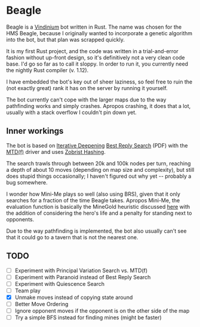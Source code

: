 # Beagle

Beagle is a [Vindinium] bot written in Rust. The name was chosen for the HMS Beagle, because
I originally wanted to incorporate a genetic algorithm into the bot, but that plan was scrapped
quickly.

It is my first Rust project, and the code was written in a trial-and-error fashion without
up-front design, so it's definitively not a very clean code base. I'd go so far as to call
it sloppy. In order to run it, you currently need the nightly Rust compiler (v. 1.12).

I have embedded the bot's key out of sheer laziness, so feel free to
ruin the (not exactly great) rank it has on the server by running it yourself.

The bot currently can't cope with the larger maps due to the way pathfinding works and simply
crashes. Apropos crashing, it does that a lot, usually with a stack overflow I couldn't pin down
yet.

## Inner workings

The bot is based on [Iterative Deepening](https://chessprogramming.wikispaces.com/Iterative+Deepening)
[Best Reply Search](https://project.dke.maastrichtuniversity.nl/games/files/articles/BestReplySearch.pdf)
(PDF) with the [MTD(f)] driver and uses [Zobrist Hashing].

The search trawls through between 20k and 100k nodes per turn, reaching a depth of about 10
moves (depending on map size and complexity), but still does stupid things occasionally;
I haven't figured out why yet -- probably a bug somewhere.

I wonder how Mini-Me plays so well (also using BRS), given that it only searches for a fraction
of the time Beagle takes. Apropos Mini-Me, the evaluation function is basically the MineGold heuristic
discussed [here](https://www.reddit.com/r/vindinium/comments/2kgsx4/a_chat_with_the_creator_of_the_best_performing/)
with the addition of considering the hero's life and a penalty for standing next to opponents.

Due to the way pathfinding is implemented, the bot also usually can't see that it could go to a
tavern that is not the nearest one.

## TODO

* [ ] Experiment with Principal Variation Search vs. MTD(f)
* [ ] Experiment with Paranoid instead of Best Reply Search
* [ ] Experiment with Quiescence Search
* [ ] Team play
* [X] Unmake moves instead of copying state around
* [ ] Better Move Ordering
* [ ] Ignore opponent moves if the opponent is on the other side of the map
* [ ] Try a simple BFS instead for finding mines (might be faster)

[Vindinium]: http://vindinium.org
[MTD(f)]: https://people.csail.mit.edu/plaat/mtdf.html
[Zobrist Hashing]: https://en.wikipedia.org/wiki/Zobrist_hashing
